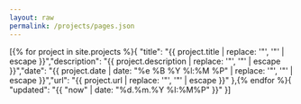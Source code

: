 ```yaml
---
layout: raw
permalink: /projects/pages.json
---
```

[{% for project in site.projects %}{ "title": "{{ project.title | replace: '"', '\"' | escape }}","description": "{{ project.description | replace: '"', '\"' | escape }}","date": "{{ project.date | date: "%e %B %Y %l:%M %P" | replace: '"', '\"' | escape }}","url": "{{ project.url | replace: '"', '\"' | escape }}" },{% endfor %}{ "updated": "{{ "now" | date: "%d.%m.%Y %I:%M%P" }}" }]
